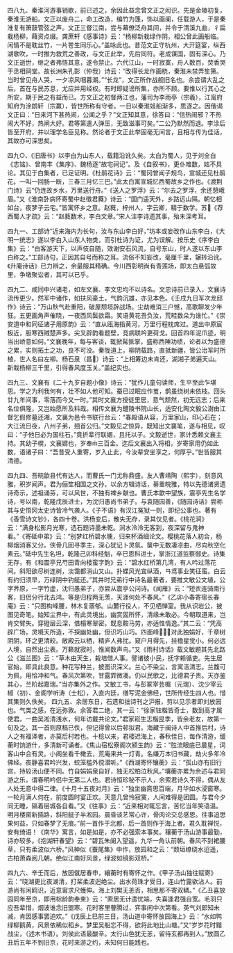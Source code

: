 <!-- { "loadSidebar": true } -->
四八九、秦淮河游事销歇，前已述之，余因此益念曾文正之闳识。先是金陵初复，秦淮无游船。文正以废舟二，命工改造，编竹为篷，饰以画阑，任载游人，于是秦淮复有箫鼓管弦之声。文正三督江南，尝与幕僚泛舟其间，并令于清溪九曲，彳扁栽杨柳，藉资点缀。龚蔗轩《感事诗》云：“杨柳新栽绿作阴，相公曾此画船临。闲情不是耽丝竹，一片苍生同乐心。”盖咏此也。昔范文正守杭州，大开筵宴，纵西湖歌吹，一时推为救荒之善政，与文正此举，先后同符。老成谋国，固有深心。乃文正逝世，继之者弗悟其意，遂令禁止。六代江山，一时寂寞，舟人数百，焚香哭于丞相祠堂。故长洲朱孔彰（仲我）诗云：“改得长龙作画桡，秦淮未禁弄笙箫。当时曾见舟人哭，一夕凉风咽暮潮。”“长龙”，文正所作战舰旧名也。余尝谓大乱之后，首在与民苏息，尤应并用经权。有时即疑谤所集，亦所不顾。要惟以行其心之所安，期于民之有益而已。方文正之初督两江也，藩司为李雨亭（宗羲），江甯府知府为涂朗轩（宗赢），皆世所称有守者。一日以秦淮妓船渐多，思逐之。因偕谒文正曰：“日来河下甚热闹，公闻之乎？”文正知其意，徐答曰：“信热闹邪？不热闹大不好，热闸大好。君等第遣人弹压，无致滋事可矣。”二公乃默然而退。李涂后皆至开府，并以理学名臣见称。然论者于文正此举固毫无间言，且相与传为佳话，其故亦可深思矣。

四九○、《旧唐书》以李白为山东人，载籍沿讹久矣。太白为蜀人，见于刘全白《志铭》、曾南丰《集序》、魏杨逐“故宅祠记”。及《自叙书》，更仆难数，姑不具论。其见于白集者，已足证明。《杜鹃花诗》云：“蜀冈曾闻子规鸟，宣城还见杜鹃花。一叫一回肠一断，三春三月忆三巴。”此太白寓宣城忆西蜀故乡之作也。《渡荆门诗》云“仍连故乡水，万里送行舟。”《送人之罗浮》云：“尔去之罗浮，余还憩峨眉。”又《淮南卧病怀寄蜀中赵徵君蕤》诗云：“国门遥天外，乡路远山隔。朝忆相如台，夜梦子云宅。”皆寓怀乡之意。赵蕤，梓州人，字云卿，精于数学。苏《荐西蜀人才疏》云：“赵蕤数术，李白文章。”宋人注李诗遗其事，殆未深考耳。

四九一、工部诗“近来海内为长句，汝与东山李白好，”坊本或妄改作山东李白，《大明一统志》遂以李白入山东人物类，而引杜诗为证，尤为误解。按乐史《序李白集》云：“白客游天下，以声伎自随，效谢安石风流，自号东山，时人遂以东山李白称之。”工部诗句，正因其自号而称之耳。流俗不知妄改，毫厘千里，辗转沿讹。《升庵诗话》已力辨之，余最服其精确。今川西彰明尚有青莲场，即太白悬弧故里，争墩聚讼者，其可以已乎。

四九二、咸同中兴诸老，如左文襄、李文忠均不以诗名。文忠诗前已录入，文襄诗流传更少。然军中诸作，如扶风豪土，气韵沉雄，亦见本色。《壬戌九日军次龙邱作》诗云：“万山秋气赴重阳，破屋颓垣辟战场。尘劫难消三户憾，高歌聊发少年狂。五更画角声催晓，一夜西风鬓欲霜。笑语黄花吾负汝，荒畦数朵为谁忙。”《崇安道中和同征诸子用原韵》云：“直从瓯海指黄河，万里行程枕席过。道出中原宸极近，胆寒西贼楚声多。尖叉辟韵看题壁，竞病联吟更荷戈。回首四年泥爪迹，明当出峤意如何。”文襄晚年，每与客谈，辄掀髯抵掌，盛称西陲功绩，论者以为盛德之累，实则拓土之功，良不可没。秦陇道上，柳阴载路，直抵新疆，皆公治军时所植，世人名曰左柳。杨石泉（昌）诗云：“上相筹边未肯还，湖湘子弟遍天山。新栽杨柳三千里，引得春风度玉关。”盖纪实也。

四九三、文襄有《二十九岁自题小像》诗云：“犹作儿童句读师，生平至此乍堪思。学之为利我何有，壮不如人他可知。蚕已过眠应作茧，鹊虽绕树未依枝。回头廿九年间事，零落而今又一时。”其时文襄方授徒里居，意气颓然，初无远志；后来名位俱隆，又岂始愿所及料哉。相传文襄为醴陵书院山长，适安化陶文毅公澍由江督乞假修墓还湘，文襄为邑令书联行台云：“春殿语从容，万里家山，印心石在；大江流日夜，八州子弟，翘首公归。”文毅见之惊异，既知出文襄笔，遂与相见，叹曰：“子他日必为国柱石。”竟折辈行联姻，且托以子。文毅逝世，家计悉赖文襄主持。其幼子幌，文襄婿也，岁奉三百金。迄后文襄出入将相，岁寄家用仍如此数，语诸子曰：“吾昔受人重寄，岁入止此，今汝辈安坐享之，何厚乎。”世皆服其清德。

四九四、吾皖歙县代有达人，而曹氏一门尤称鼎盛。友人曹靖陶（熙宇），刻意风雅，积岁闻声。君为俪笙相国之文孙，以余方辑诗话，綦重皖雅，特以先德诸贤遗诗奇示，述祖诵芬，可以风世，不独有裨乡献也。曹氏本歙中望族，震亭先生名学诗，号以南，乾隆戊辰进士，为沈归愚尚书弟子。与袁随园善，《随园诗话》尝称其与史悟冈太史诗皆冷气袭人。《子不语》有汉江冤狱一则，即纪公事也。著有《香雪诗文钞》，各四十卷。洪杨变后，散失无存，录其仅见者。《桃花涧》云：“满身松影月光寒，选石题诗墨未乾。涧水泠泠无客到，夜深留与鬼神看。”《寄砥中弟》云：“别梦红桥碧水曛，归来杯酒细论文。樱桃花落人初合，杨柳烟消客又分。侠骨几回寻季主，深心犹记卜灵氛。箧中无数凄凉曲，尽向秋空化素云。”砥中先生名坦，乾隆己卯科经魁，卒巳恩科进士，掌浙江道监察御史。诗集无存，有《和震亭兄芍田青向楼蛮字韵》云：“碧水红桥第几湾，有人吟过落花间。斜阳欲尽树连树，淡霭都消山又山。扑蝶风光宜纵酒，ㄢ鸢事业笑征蛮。白云有约归须早，万绿阴中钓艇还。”其并时兄弟行中诗名最著者，要推文敏公文埴，公字荠原，一字竹虚，沈归愚弟子，亦尝从震亭公问诗。《闻雁》云：“短衣连骑南行客，旧侣分行北去鸿。等是归程两无羡，天涯何处不春风。”《乙卯小春寄宿长春庵》云：“只图构峰腰，林木复蓊郁。山麓行役人，不见栖惮室。我从识岩公，披图见奇笔。始知尘界中，有此灵境出。幽赏固所怀，清缘未敢必。今朝取道来，岂肯交臂失。穿磴层云深，借榻寒翠密。既息鞍马劳，亦适性情逸。”其二云：“凭高辟广场，灵境天所造，不探幽处幽，但识巧山巧。四面峰，对此独娟好，千章树阴阴，环之更清皎。敞殿云以栖，精庐人弗扰。窥户月得先，挂檐星觉小。何必远人境，自然出尘表。万籁就寂时，惟闻数声鸟。”又《雨村诗话》载文敏题其先北路公《滋兰图》云：“草木由天生，栽培借人事。譬诸彼小民，抚字赖循吏。先生居官始，即具此良意。种花写种兰，披图识深义。兰心不染尘，言寓洁清志。兰馥可为佩，用恰冲和气。春风次第吹，甘露霏微凑。仍以民歌之，比德君子贵。天亦鉴其心，兰阶起嘉瑞。”当亦集外之作。文敏工书，与彭冢宰芸楣（元瑞）、沈少宰云椒（初）、金阁学听涛（士松），入直内廷，缮写泥金佛经，世所传经生四人也。惜其集则久佚矣。
四九五、余居东日，石遗和拙诗刊之沪报，剪以见示者即刘放园也。气类之感，在远弥敦。余答君二绝，其一云：“徐家铉楷皆奇士，数到高才属使君。一曲吴淞清浅水，何年访戴共论文。”君家崧生志楷昆季，皆余老友，故第一句及之。其一首则原稿已佚，但记得曾以后邨拟君。海藏于闽诗人中首推后村，诗人之有福泽者，亦莫后村若也。十稔以来，君楼迟海上，春秋佳日，每作清游，缓蘅时饷游什，多清新可诵者。《焦山宿松寮阁次颍生韵》云：“胜流眼底已晨星，词客山中合有灵。小阁坐看千橄去，荒庵来共一灯青。名缣万本归书藏，劫火多年冷佛经。夜静喜君吟兴发，蛟笼槛外傥潜听。”《西湖寄怀镶蘅》云：“孤山亦有旧行宫，持较汤山便不同。竹自娟娟泉自好，独无松柏泣秋风。”壤蘅亦累为余述与君同游之乐，谓春明吟侣中无第二人也。君诗恒珍秘不示人，余索君诗久不得，偶从友人处无意中得二律。《十月十五夜对月》云：“独坐幽斋思百端，月华如水浸窗寒。一轮月满人何在，前度圆时宴正欢。天意几曾怜寂寞，人间难得是团圆。与君今夕同无睡，隔着层城各自看。”又《往事》云：“近来相对辄忘言，苦忆当年笑语温。明月楼窗新插路，斜阳艇子半淞园。晨昏谈艺常心许，骨肉论交总感恩。往事追思果何益，只如春梦了无痕。”前一首作于北都，后一首则作于海上者。君久耽禅悦，安有绮语！《南华》寓言，如是如是，亦不必强索本事矣。穰蘅于汤山游事最勤，诗亦较多。《抱湖轩春望》云：“碧瓦朱阑入望遥，九华一角认前朝。春风不到裙腰草，只有柔波似六桥。”风神似《蚕尾集》中作，放园和之云：“颓垣缭绕水迢遥，古柏萧森阅几朝。绝似江南好风景，绿波如镜影双桥。”

四九六、辛壬而后，放园僦居春申，纕蘅时有寄怀之作。《甲子汤山独往赋寄》云：“晓湖更比夜湖清，打桨柔波迥绝尘。出水荷珠才受日，连山竹露欲沾人。前游尚有闲鸥识，近意甯求尺蠖伸。海上刘樊无恙否，相思那不寄双鳞。”《乙丑喜放园同年至京，即用棕龄韵奉柬》云：“索居无计遣忧端，失喜逢君强自宽。毛羽只应吾辈惜，烟波谁念旧盟寒。花时客里瞢腾过，弈事闲中次第看。英气刘郎知未减，肯因感事罢迫欢。”《戊辰上巳前三日，汤山道中寄怀放园海上》云：“水如鸭绿柳鹅黄，风景依稀似稻乡。梦里吴船忘不得，欲将此地比山塘。”又“岁岁花时黯战尘，（述木书语）。刘侯此语最酸辛。太行山色犹无恙，留待玄都再到人。”放圆乙丑后五年不到旧京，花时来游之约，未知何日能践也。


